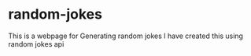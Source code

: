 # random-jokes
This is a webpage for Generating random jokes 
I have created this using random jokes api 

